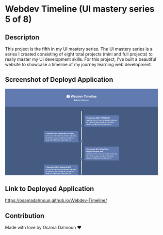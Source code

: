 # Webdev Timeline (UI mastery series 5 of 8)

## Descripton

This project is the fifth in my UI mastery series. The UI mastery series is a series I created consisting of eight total projects (mini and full projects) to really master my UI development skills. For this project, I've built a beautiful website to showcase a timeline of my journey learning web development.

## Screenshot of Deployd Application

![screenshot](./screenshot.png)

## Link to Deployed Application

https://osamadahnoun.github.io/Webdev-Timeline/

## Contribution

Made with love by Osama Dahnoun ❤️
